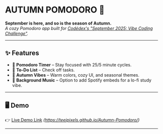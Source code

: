 # AUTUMN POMODORO 🍂

**September is here, and so is the season of Autumn.**  
_A cozy Pomodoro app built for [Codédex's "September 2025: Vibe Coding Challenge"](https://www.codedex.io/)._  

---

## ✨ Features
- 🍁 **Pomodoro Timer** – Stay focused with 25/5 minute cycles.  
- 📅 **To-Do List** – Check off tasks.  
- 🎨 **Autumn Vibes** – Warm colors, cozy UI, and seasonal themes.  
- 🎵 **Background Music** – Option to add Spotify embeds for a lo-fi study vibe.  

---

## 🖥️ Demo
👉 [Live Demo Link](#) _(https://teejpixels.github.io/Autumn-Pomodoro/)_  

---
